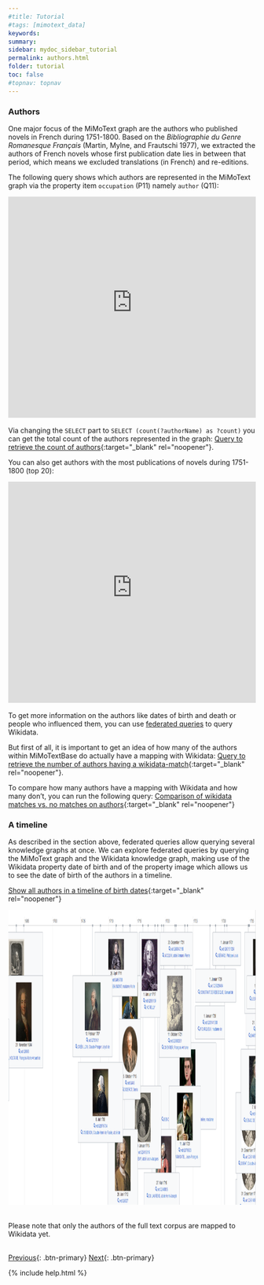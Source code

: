 ```yaml
---
#title: Tutorial
#tags: [mimotext_data]
keywords:
summary:
sidebar: mydoc_sidebar_tutorial
permalink: authors.html
folder: tutorial
toc: false
#topnav: topnav
---
```


### **Authors**

One major focus of the MiMoText graph are the authors who published novels in French during 1751-1800. Based on the _Bibliographie du Genre Romanesque Français_ (Martin, Mylne, and Frautschi 1977), we extracted the authors of French novels whose first publication date lies in between that period, which means we excluded translations (in French) and re-editions.

The following query shows which authors are represented in the MiMoText graph via the property item `occupation` (P11) namely `author` (Q11):

<p><iframe  style="width:100%;max-width:100%;height:450px" frameborder="0" allowfullscreen src="https://query.mimotext.uni-trier.de/#%23%20Query%20to%20retrieve%20all%20authors%20in%20the%20graph%0Aprefix%20wd%3A%3Chttp%3A%2F%2Fdata.mimotext.uni-trier.de%2Fentity%2F%3E%0Aprefix%20wdt%3A%3Chttp%3A%2F%2Fdata.mimotext.uni-trier.de%2Fprop%2Fdirect%2F%3E%20%0ASELECT%20DISTINCT%20%3Fauthor%20%3FauthorName%0AWHERE%20%7B%0A%20%20%20%3Fauthor%20wdt%3AP11%20wd%3AQ11%20.%20%23%20item%20has%20property%20%22occupation%22%28P11%29%20namely%20%22author%22%28Q11%29.%0A%20%20%20%3Fauthor%20rdfs%3Alabel%20%3FauthorName%20.%20%23%20get%20author%20label%20%28not%20only%20Link%20to%20author%29%0A%20%20%20FILTER%28LANG%28%3FauthorName%29%20%3D%20%22en%22%29%20%23%20other%20options%3A%20%22fr%22%2C%20%22de%22.%20Filter%20is%20needed%20as%20there%20is%20more%20than%20one%20label%20%28language%20dependent%29%0A%7D" referrerpolicy="origin" sandbox="allow-scripts allow-same-origin allow-popups allow-forms"></iframe>
                </p>

Via changing the `SELECT` part to `SELECT (count(?authorName) as ?count)` you can get the total count of the authors represented in the graph: [Query to retrieve the count of authors](https://tinyurl.com/2dg84acv){:target="\_blank" rel="noopener"}.

You can also get authors with the most publications of novels during 1751-1800 (top 20):

<p><iframe style="width:100%;max-width:100%;height:450px" frameborder="0" allowfullscreen src="https://query.mimotext.uni-trier.de/#%23%20Query%20to%20retrieve%20authors%20with%20most%20novels%20published%20%28top%2020%29%0Aprefix%20wd%3A%3Chttp%3A%2F%2Fdata.mimotext.uni-trier.de%2Fentity%2F%3E%20%0Aprefix%20wdt%3A%3Chttp%3A%2F%2Fdata.mimotext.uni-trier.de%2Fprop%2Fdirect%2F%3E%20%0ASELECT%20%3FauthorName%20%28count%20%28%3FauthorName%29%20as%20%3Fcount%29%0AWHERE%20%7B%0A%20%20%20%3Fwork%20wdt%3AP5%20%3Fauthor%20.%20%23%20work%20has%20author.%0A%20%20%20%3Fauthor%20rdfs%3Alabel%20%3FauthorName%20.%20%23%20get%20author%20label%20%28not%20only%20Link%20to%20author%29%0A%20%20%20FILTER%28LANG%28%3FauthorName%29%20%3D%20%22en%22%29%20%23%20other%20options%3A%20%22fr%22%2C%20%22de%22.%20Filter%20is%20needed%20as%20there%20is%20more%20than%20one%20label%20%28language%20dependent%29%0A%20%7D%20%0Agroup%20by%20%3FauthorName%0Aorder%20by%20desc%20%28%3Fcount%29%0Alimit%2020" referrerpolicy="origin" sandbox="allow-scripts allow-same-origin allow-popups allow-forms" ></iframe></p>

To get more information on the authors like dates of birth and death or people who influenced them, you can use [federated queries](./federated.html) to query Wikidata.

But first of all, it is important to get an idea of how many of the authors within MiMoTextBase do actually have a mapping with Wikidata: [Query to retrieve the number of authors having a wikidata-match](https://tinyurl.com/22qg7h5l){:target="\_blank" rel="noopener"}.

To compare how many authors have a mapping with Wikidata and how many don’t, you can run the following query: [Comparison of wikidata matches vs. no matches on authors](https://tinyurl.com/2yoduuws){:target="\_blank" rel="noopener"}

### **A timeline**

As described in the section above, federated queries allow querying several knowledge graphs at once. We can explore federated queries by querying the MiMoText graph and the Wikidata knowledge graph, making use of the Wikidata property date of birth and of the property image which allows us to see the date of birth of the authors in a timeline.

[Show all authors in a timeline of birth dates](https://tinyurl.com/28x5ajjy){:target="\_blank" rel="noopener"}

<p><img src="images/timeline_authors.PNG" alt="timeline" height="600" width="800"/></p>
<br>
Please note that only the authors of the full text corpus are mapped to Wikidata yet.
<br>
<br>

[Previous](./federated.html){: .btn-primary} [Next](./novels.html){: .btn-primary}

{% include help.html %}
